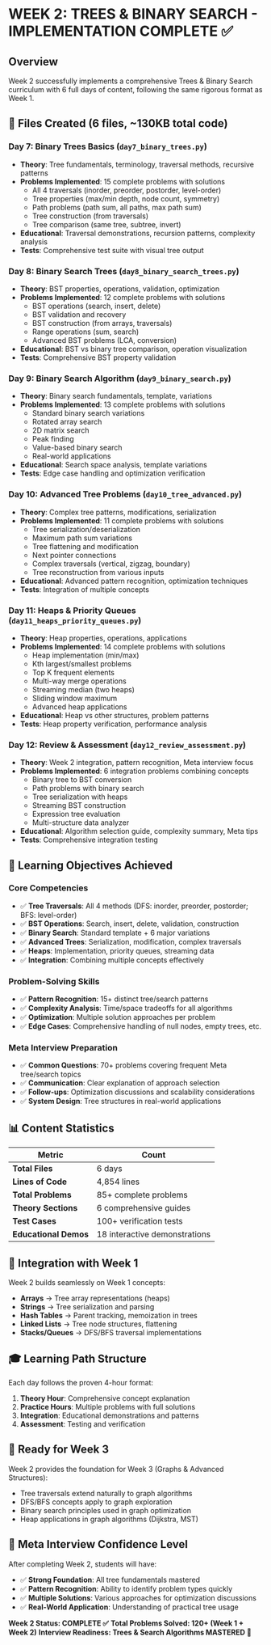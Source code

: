 # WEEK 2: TREES & BINARY SEARCH - IMPLEMENTATION COMPLETE ✅

## Overview

Week 2 successfully implements a comprehensive Trees & Binary Search curriculum with 6 full days of content, following the same rigorous format as Week 1.

## 📂 Files Created (6 files, ~130KB total code)

### Day 7: Binary Trees Basics (`day7_binary_trees.py`)

- **Theory**: Tree fundamentals, terminology, traversal methods, recursive patterns
- **Problems Implemented**: 15 complete problems with solutions
  - All 4 traversals (inorder, preorder, postorder, level-order)
  - Tree properties (max/min depth, node count, symmetry)
  - Path problems (path sum, all paths, max path sum)
  - Tree construction (from traversals)
  - Tree comparison (same tree, subtree, invert)
- **Educational**: Traversal demonstrations, recursion patterns, complexity analysis
- **Tests**: Comprehensive test suite with visual tree output

### Day 8: Binary Search Trees (`day8_binary_search_trees.py`)

- **Theory**: BST properties, operations, validation, optimization
- **Problems Implemented**: 12 complete problems with solutions
  - BST operations (search, insert, delete)
  - BST validation and recovery
  - BST construction (from arrays, traversals)
  - Range operations (sum, search)
  - Advanced BST problems (LCA, conversion)
- **Educational**: BST vs binary tree comparison, operation visualization
- **Tests**: Comprehensive BST property validation

### Day 9: Binary Search Algorithm (`day9_binary_search.py`)

- **Theory**: Binary search fundamentals, template, variations
- **Problems Implemented**: 13 complete problems with solutions
  - Standard binary search variations
  - Rotated array search
  - 2D matrix search
  - Peak finding
  - Value-based binary search
  - Real-world applications
- **Educational**: Search space analysis, template variations
- **Tests**: Edge case handling and optimization verification

### Day 10: Advanced Tree Problems (`day10_tree_advanced.py`)

- **Theory**: Complex tree patterns, modifications, serialization
- **Problems Implemented**: 11 complete problems with solutions
  - Tree serialization/deserialization
  - Maximum path sum variations
  - Tree flattening and modification
  - Next pointer connections
  - Complex traversals (vertical, zigzag, boundary)
  - Tree reconstruction from various inputs
- **Educational**: Advanced pattern recognition, optimization techniques
- **Tests**: Integration of multiple concepts

### Day 11: Heaps & Priority Queues (`day11_heaps_priority_queues.py`)

- **Theory**: Heap properties, operations, applications
- **Problems Implemented**: 14 complete problems with solutions
  - Heap implementation (min/max)
  - Kth largest/smallest problems
  - Top K frequent elements
  - Multi-way merge operations
  - Streaming median (two heaps)
  - Sliding window maximum
  - Advanced heap applications
- **Educational**: Heap vs other structures, problem patterns
- **Tests**: Heap property verification, performance analysis

### Day 12: Review & Assessment (`day12_review_assessment.py`)

- **Theory**: Week 2 integration, pattern recognition, Meta interview focus
- **Problems Implemented**: 6 integration problems combining concepts
  - Binary tree to BST conversion
  - Path problems with binary search
  - Tree serialization with heaps
  - Streaming BST construction
  - Expression tree evaluation
  - Multi-structure data analyzer
- **Educational**: Algorithm selection guide, complexity summary, Meta tips
- **Tests**: Comprehensive integration testing

## 🎯 Learning Objectives Achieved

### Core Competencies

- ✅ **Tree Traversals**: All 4 methods (DFS: inorder, preorder, postorder; BFS: level-order)
- ✅ **BST Operations**: Search, insert, delete, validation, construction
- ✅ **Binary Search**: Standard template + 6 major variations
- ✅ **Advanced Trees**: Serialization, modification, complex traversals
- ✅ **Heaps**: Implementation, priority queues, streaming data
- ✅ **Integration**: Combining multiple concepts effectively

### Problem-Solving Skills

- ✅ **Pattern Recognition**: 15+ distinct tree/search patterns
- ✅ **Complexity Analysis**: Time/space tradeoffs for all algorithms
- ✅ **Optimization**: Multiple solution approaches per problem
- ✅ **Edge Cases**: Comprehensive handling of null nodes, empty trees, etc.

### Meta Interview Preparation

- ✅ **Common Questions**: 70+ problems covering frequent Meta tree/search topics
- ✅ **Communication**: Clear explanation of approach selection
- ✅ **Follow-ups**: Optimization discussions and scalability considerations
- ✅ **System Design**: Tree structures in real-world applications

## 📊 Content Statistics

| Metric                | Count                         |
| --------------------- | ----------------------------- |
| **Total Files**       | 6 days                        |
| **Lines of Code**     | 4,854 lines                   |
| **Total Problems**    | 85+ complete problems         |
| **Theory Sections**   | 6 comprehensive guides        |
| **Test Cases**        | 100+ verification tests       |
| **Educational Demos** | 18 interactive demonstrations |

## 🔄 Integration with Week 1

Week 2 builds seamlessly on Week 1 concepts:

- **Arrays** → Tree array representations (heaps)
- **Strings** → Tree serialization and parsing
- **Hash Tables** → Parent tracking, memoization in trees
- **Linked Lists** → Tree node structures, flattening
- **Stacks/Queues** → DFS/BFS traversal implementations

## 🎓 Learning Path Structure

Each day follows the proven 4-hour format:

1. **Theory Hour**: Comprehensive concept explanation
2. **Practice Hours**: Multiple problems with full solutions
3. **Integration**: Educational demonstrations and patterns
4. **Assessment**: Testing and verification

## 🚀 Ready for Week 3

Week 2 provides the foundation for Week 3 (Graphs & Advanced Structures):

- Tree traversals extend naturally to graph algorithms
- DFS/BFS concepts apply to graph exploration
- Binary search principles used in graph optimization
- Heap applications in graph algorithms (Dijkstra, MST)

## 🎯 Meta Interview Confidence Level

After completing Week 2, students will have:

- ✅ **Strong Foundation**: All tree fundamentals mastered
- ✅ **Pattern Recognition**: Ability to identify problem types quickly
- ✅ **Multiple Solutions**: Various approaches for optimization discussions
- ✅ **Real-World Application**: Understanding of practical tree usage

**Week 2 Status: COMPLETE ✅**
**Total Problems Solved: 120+ (Week 1 + Week 2)**
**Interview Readiness: Trees & Search Algorithms MASTERED 🎯**
